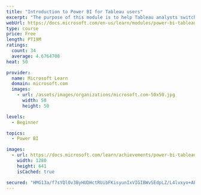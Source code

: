 ```yaml
---
title: "Introduction to Power BI for Tableau users"
excerpt: "The purpose of this module is to help Tableau analysts switch from Tableau to Microsoft Power BI."
webUrl: https://docs.microsoft.com/en-us/learn/modules/power-bi-tableau-intro/
type: course
price: Free
length: PT19M
ratings:
  count: 34
  average: 4.6764708
heat: 50

provider:
  name: Microsoft Learn
  domain: microsoft.com
  images:
    - url: /assets/images/organizations/microsoft.com-50x50.jpg
      width: 50
      height: 50

levels:
  - Beginner

topics:
  - Power BI

images:
  - url: https://docs.microsoft.com/learn/achievements/power-bi-tableau-intro-social.png
    width: 1280
    height: 641
    isCached: true

secured: "HMG13a/f7sYQl0v3ByHUDHctRUibFKisyunIxVIGIBWvSEdpLZ/L4lvxyo+APc6XQe+l2QTwvaK34KcnpcDAlHF+n2jMSHaesT+hOTf20ITxAnrP/Nn7rXkBgAgZzHcojxbigmkAueLQ2HSOMQ5WjeqK4icuZzQy3E5Iw3kkXFAeh9SmqiTMmRZIBMDFw/VhHK7TAjI1zPg0eZ5LKkn/2CXlTUqYbyJHDgMy3MKm6TOLnBj8sLJDYN6l7B/13stXJ8OsHpva7XLOQLrMkEpZ86kazmBIzkef9fEx7k+4zozLbDXC/NrN5BleVApLyGeBPBkMogck6yfN8yNQsvJvdutMsJ+XV9V+iuLCg9RiBAxTKUDyN4z91Ua0ILx4/5soQGaNmwA6qkx3SgS8kD3kU/7C1OVyZ/6PWkrmpUeTWXg=;qBRoMEv9DThLXa2j7NXhZg=="
---
```


